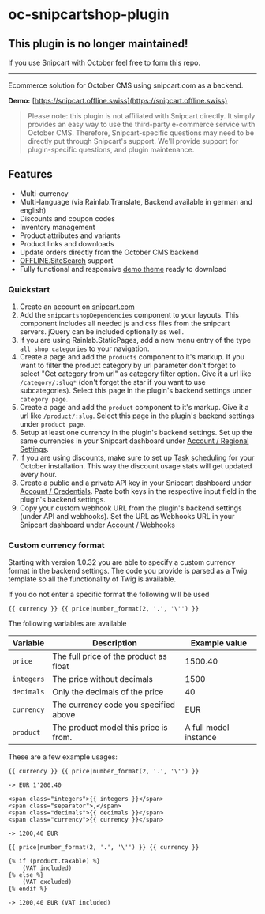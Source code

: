 # oc-snipcartshop-plugin

## This plugin is no longer maintained!

If you use Snipcart with October feel free to form this repo.

_____________________________________________

Ecommerce solution for October CMS using snipcart.com as a backend.

**Demo:** [https://snipcart.offline.swiss](https://snipcart.offline.swiss)

> Please note: this plugin is not affiliated with Snipcart directly. It simply provides an easy way to use the third-party e-commerce service with October CMS. Therefore, Snipcart-specific questions may need to be directly put through Snipcart's support. We'll provide support for plugin-specific questions, and plugin maintenance.


## Features

* Multi-currency
* Multi-language (via Rainlab.Translate, Backend available in german and english)
* Discounts and coupon codes
* Inventory management
* Product attributes and variants
* Product links and downloads 
* Update orders directly from the October CMS backend
* [OFFLINE.SiteSearch](https://octobercms.com/plugin/offline-sitesearch) support
* Fully functional and responsive [demo theme](https://github.com/OFFLINE-GmbH/oc-snipcartshop-theme) ready to download 

### Quickstart

1. Create an account on [snipcart.com](http://snipcart.com)
1. Add the `snipcartshopDependencies` component to your layouts. This component includes all needed js and css files from the snipcart servers. jQuery can be included optionally as well.
1. If you are using Rainlab.StaticPages, add a new menu entry of the type `all shop categories` to your navigation.  
1. Create a page and add the `products` component to it's markup. If you want to filter the product category by url parameter don't forget to select "Get category from url" as category filter option. Give it a url like `/category/:slug*` (don't forget the star if you want to use subcategories). Select this page in the plugin's backend settings under `category page`.
1. Create a page and add the `product` component to it's markup. Give it a url like `/product/:slug`. Select this page in the plugin's backend settings under `product page`.
1. Setup at least one currency in the plugin's backend settings. Set up the same currencies in your Snipcart dashboard under [Account / Regional Settings](https://app.snipcart.com/dashboard/settings/regional).
1. If you are using discounts, make sure to set up [Task scheduling](http://octobercms.com/docs/plugin/scheduling) for your October installation. This way the discount usage stats will get updated every hour.
1. Create a public and a private API key in your Snipcart dashboard under [Account / Credentials](https://app.snipcart.com/dashboard/account/credentials). Paste both keys in the respective input field in the plugin's backend settings.
1. Copy your custom webhook URL from the plugin's backend settings (under API and webhooks). Set the URL as Webhooks URL in your Snipcart dashboard under [Account / Webhooks](https://app.snipcart.com/dashboard/webhooks)

### Custom currency format

Starting with version 1.0.32 you are able to specify a custom currency format in the backend settings.
The code you provide is parsed as a Twig template so all the functionality of Twig is available. 

If you do not enter a specific format the following will be used

    {{ currency }} {{ price|number_format(2, '.', '\'') }}
    
The following variables are available

<table class="table">
    <thead>
    <tr>
        <th>Variable</th>
        <th>Description</th>
        <th>Example value</th>
    </tr>
    </thead>
    <tr>
        <td><code>price</code></td>
        <td>The full price of the product as float</td>
        <td>1500.40</td>
    </tr>
    <tr>
        <td><code>integers</code></td>
        <td>The price without decimals</td>
        <td>1500</td>
    </tr>
    <tr>
        <td><code>decimals</code></td>
        <td>Only the decimals of the price</td>
        <td>40</td>
    </tr>
    <tr>
        <td><code>currency</code></td>
        <td>The currency code you specified above</td>
        <td>EUR</td>
    </tr>
    <tr>
        <td><code>product</code></td>
        <td>The product model this price is from.</td>
        <td>A full model instance</td>
    </tr>
</table>

These are a few example usages:

```twig
{{ currency }} {{ price|number_format(2, '.', '\'') }}

-> EUR 1'200.40
```
```twig
<span class="integers">{{ integers }}</span>    
<span class="separator">,</span>    
<span class="decimals">{{ decimals }}</span>    
<span class="currency">{{ currency }}</span>  
  
-> 1200,40 EUR
```
```twig
{{ price|number_format(2, '.', '\'') }} {{ currency }} 

{% if (product.taxable) %}
    (VAT included)
{% else %}
    (VAT excluded)
{% endif %}

-> 1200,40 EUR (VAT included)
```
